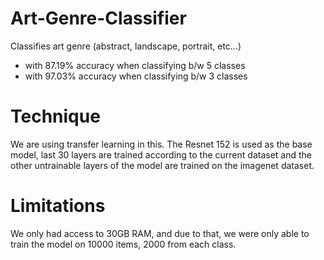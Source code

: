 # Art-Genre-Classifier
Classifies art genre (abstract, landscape, portrait, etc...)
- with 87.19% accuracy when classifying b/w 5 classes
- with 97.03% accuracy when classifying b/w 3 classes

# Technique
We are using transfer learning in this. The Resnet 152 is used as the base model, last 30 layers are trained according to the current dataset and the other untrainable layers of the model are trained on the imagenet dataset.

# Limitations
We only had access to 30GB RAM, and due to that, we were only able to train the model on 10000 items, 2000 from each class.
